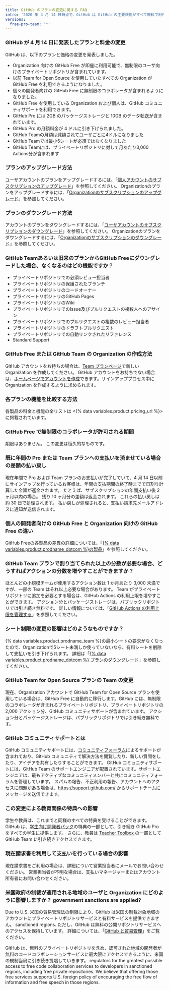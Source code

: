 ```yaml
---
title: GitHub のプランの変更に関する FAQ
intro: '2020 年 4 月 14 日時点で、GitHub は GitHub の主要機能がすべて無料で利用可能になったことを発表しました。'
versions:
  free-pro-team: '*'
---
```


### GitHub が 4 月 14 日に発表したプランと料金の変更

GitHub は、以下のプランと価格の変更を発表しました。

- Organization 向けの GitHub Free が即座に利用可能で、無制限のユーザ向けのプライベートリポジトリが含まれています。
- 以前 Team for Open Source を使用していたすべての Organization が GitHub Free を利用できるようになりました。
- 個々の開発者向けの GitHub Free に無制限のコラボレータが含まれるようになりました。
- GitHub Free を使用している Organization および個人は、GitHub コミュニティサポートを利用できます。
- GitHub Pro には 2GB のパッケージストレージと 10GB のデータ転送が含まれています。
- GitHub Pro の月額料金が 4 ドルに引き下げられました。
- GitHub Teamの月額は減額されてユーザごとに4ドルになりました
- GitHub Teamでは最小5シートが必須ではなくなりました
- GitHub Teamには、プライベートリポジトリに対して月あたり3,000 Actions分が含まれます

### プランのアップグレード方法

ユーザアカウントのプランをアップグレードするには、「[個人アカウントのサブスクリプションのアップグレード](/github/setting-up-and-managing-billing-and-payments-on-github/upgrading-your-github-subscription#upgrading-your-personal-accounts-subscription)」を参照してください。 Organizationのプランをアップグレードするには、「[Organizationのサブスクリプションのアップグレード](/github/setting-up-and-managing-billing-and-payments-on-github/upgrading-your-github-subscription#upgrading-your-organizations-subscription)」を参照してください。

### プランのダウングレード方法

アカウントのプランをダウングレードするには、「[ユーザアカウントのサブスクリプションのダウングレード](/github/setting-up-and-managing-billing-and-payments-on-github/downgrading-your-github-subscription#downgrading-your-user-accounts-subscription)」を参照してください。 Organizationのプランをダウングレードするには、「[Organizationのサブスクリプションのダウングレード](/github/setting-up-and-managing-billing-and-payments-on-github/downgrading-your-github-subscription#downgrading-your-organizations-subscription)」を参照してください。

### GitHub Teamあるいは旧来のプランからGitHub Freeにダウングレードした場合、なくなるのはどの機能ですか？
- プライベートリポジトリでの必須レビュー担当者
- プライベートリポジトリの保護されたブランチ
- プライベートリポジトリのコードオーナー
- プライベートリポジトリのGitHub Pages
- プライベートリポジトリのWiki
- プライベートリポジトリでのIssue及びプルリクエストの複数人へのアサイン
- プライベートリポジトリでのプルリクエストの複数のレビュー担当者
- プライベートリポジトリのドラフトプルリクエスト
- プライベートリポジトリでの自動リンクされたリファレンス
- Standard Support

### GitHub Free または GitHub Team の Organization の作成方法

GitHub アカウントをお持ちの場合は、[Team プランページ](https://github.com/organizations/plan)で新しい Organization を作成してください。 GitHub アカウントをお持ちでない場合は、[ホームページでアカウントを作成](https://github.com/)できます。サインアッププロセス中に Organization を作成するように求められます。

### 各プランの機能を比較する方法

各製品の料金と機能の全リストは <{% data variables.product.pricing_url %}> に掲載されています。

### GitHub Free で無制限のコラボレータが許可される期間

期限はありません。 この変更は恒久的なものです。

### 既に年間の Pro または Team プランへの支払いを済ませている場合の差額の払い戻し

現在年間で Pro および Team プランのお支払いが完了していて、4 月 14 日以前にサインアップを行っているお客様は、年間の支払期間の終了時までで日割り計算した金額が返金されます。 たとえば、サブスクリプションの年間支払い後 2 ヶ月以内の場合。 残り 10 ヶ月分の差額は返金されます。 これらの払い戻しは約 30 日で処理されます。 払い戻しが処理されると、支払い請求先メールアドレスに通知が送信されます。

### 個人の開発者向けの GitHub Free と Organization 向けの GitHub Free の違い

GitHub Freeの各製品の差異の詳細については、「[{% data variables.product.prodname_dotcom %}の製品](/articles/github-s-products)」を参照してください。

### GitHub Team プランで割り当てられた以上の分数が必要な場合、どうすればアクションの分数を増やすことができますか？

ほとんどの小規模チームが使用するアクション数は 1 か月あたり 3,000 未満ですが、一部の Team はそれ以上必要な場合があります。 Team がプライベートリポジトリに追加を必要とする場合は、GitHub Actions の利用上限を増やすことができます。 アクション分とパッケージストレージは、パブリックリポジトリでは引き続き無料です。 詳しい情報については、「[GitHub Actions の利用上限を管理する](/github/setting-up-and-managing-billing-and-payments-on-github/managing-your-spending-limit-for-github-actions)」を参照してください。

### シート制限の変更の影響はどのようなものですか？

{% data variables.product.prodname_team %}の最小シートの要求がなくなったので、Organizationで5シート未満しか使っていないなら、有料シートを削除して支払いを引き下げられます。 詳細は「[{% data variables.product.prodname_dotcom %} プランのダウングレード](/github/setting-up-and-managing-billing-and-payments-on-github/downgrading-your-github-subscription#removing-paid-seats-from-your-organization)」を参照してください。

### GitHub Team for Open Source プランの Team の変更

現在、Organization アカウントで GitHub Team for Open Source プランを使用している場合は、GitHub Free に自動的に移行します。GitHub には、無制限のコラボレータが含まれるプライベートリポジトリ、プライベートリポジトリの 2,000 アクション分、GitHub コミュニティサポートが含まれています。 アクション分とパッケージストレージは、パブリックリポジトリでは引き続き無料です。

### GitHub コミュニティサポートとは

GitHub コミュニティサポートには、[コミュニティフォーラム](https://github.community/)によるサポートが含まれており、GitHub コミュニティで解決方法を閲覧したり、新しい質問をしたり、アイデアを共有したりすることができます。 GitHub コミュニティサポートには、GitHub Team のサポートエンジニアが配置されています。サポートエンジニアは、最もアクティブなコミュニティメンバーと共にコミュニティフォーラムを管理しています。 スパムの報告、不正利用の報告、アカウントへのアクセスに問題がある場合は、https://support.github.com/ からサポートチームにメッセージを送信できます。

### この変更による教育関係の特典への影響

学生や教員は、これまでと同様のすべての特典を受けることができます。 GitHub は、[学生向け開発者パック](https://education.github.com/pack)の特典の一部として、引き続き GitHub Pro をすべての学生に提供します。 さらに、教員は [Teacher Toolbox ](https://education.github.com/toolbox) の一部として GitHub Team に引き続きアクセスできます。

### 現在請求書を利用して支払いを行っている場合の影響

現在請求書をご利用の場合は、詳細について営業担当者にメールでお問い合わせください。 営業担当者が不明な場合は、支払いマネージャーまたはアカウント所有者にお問い合わせください。

### 米国政府の制裁が適用される地域のユーザと Organization にどのように影響しますか？ government sanctions are applied?

Due to U.S. 米国の貿易管理法の制限により、GitHub は米国の制裁対象地域のアカウントにプライベートリポジトリサービスと有料サービスを提供できません。 sanctioned regions. ただし、GitHub は無料の公開リポジトリサービスへのアクセスを保持しています。 詳細については、「[GitHub と貿易管理](/github/site-policy/github-and-trade-controls)」をご覧ください。

GitHub は、無料のプライベートリポジトリを含め、認可された地域の開発者が無料のコードコラボレーションサービスに最大限にアクセスできるように、米国の規制当局に引き続き提唱していきます。 regulators for the greatest possible access to free code collaboration services to developers in sanctioned regions, including free private repositories. We believe that offering those free services supports U.S. foreign policy of encouraging the free flow of information and free speech in those regions.
